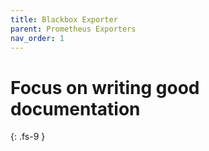 ```yaml
---
title: Blackbox Exporter
parent: Prometheus Exporters
nav_order: 1
---
```


# Focus on writing good documentation
{: .fs-9 }
